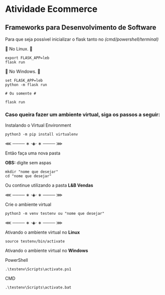 # Atividade Ecommerce
## Frameworks para Desenvolvimento de Software


Para que seja possível inicializar o flask tanto no *(cmd/powershell/terminal)* 

:rocket: No Linux. :rocket:

```
export FLASK_APP=leb
flask run
```
:rocket: No Windows. :rocket:

```
set FLASK_APP=leb
python -m flask run

# Ou somente #

flask run
```


### Caso queira fazer um ambiente virtual, siga os passos a seguir:

Instalando o Virtual Environment
```
python3 -m pip install virtualenv
```
⋘ ──── ∗ ⋅◈⋅ ∗ ──── ⋙

Então faça uma nova pasta


**OBS:** digite sem aspas

```
mkdir "nome que desejar"
cd "nome que desejar"
```

Ou continue utilizando a pasta **L&B Vendas**


⋘ ──── ∗ ⋅◈⋅ ∗ ──── ⋙

Crie o ambiente virtual

```
python3 -m venv testenv ou "nome que desejar"
```
⋘ ──── ∗ ⋅◈⋅ ∗ ──── ⋙

Ativando o ambiente virtual no **Linux**

```
source testenv/bin/activate
```
Ativando o ambiente virtual no **Windows**

PowerShell

```
.\testenv\Scripts\activate.ps1
```

CMD
```
.\testenv\Scripts\activate.bat
```

